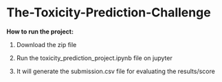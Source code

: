 # The-Toxicity-Prediction-Challenge

**How to run the project:**

1. Download the zip file

2. Run the toxicity_prediction_project.ipynb file on jupyter

3. It will generate the submission.csv file for evaluating the results/score
